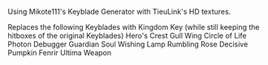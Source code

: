 Using Mikote111's Keyblade Generator with TieuLink's HD textures.

Replaces the following Keyblades with Kingdom Key (while still keeping the hitboxes of the original Keyblades)
  Hero's Crest
  Gull Wing
  Circle of Life
  Photon Debugger
  Guardian Soul
  Wishing Lamp
  Rumbling Rose
  Decisive Pumpkin
  Fenrir
  Ultima Weapon
